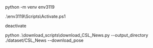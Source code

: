 python -m venv env3119

.\env3119\Scripts\Activate.ps1

deactivate




python .\download_scripts\download_CSL_News.py --output_directory ./dataset/CSL_News --download_pose